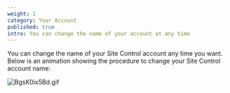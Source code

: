 ```yaml
---
weight: 1
category: Your Account
published: true
intro: You can change the name of your account at any time
---
```

You can change the name of your Site Control account any time you want. Below is an animation showing the procedure to change your Site Control account name:

![BgsK0ix5Bd.gif]({{site.baseurl}}/img/BgsK0ix5Bd.gif)
